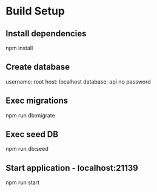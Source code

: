 # Build Setup

## Install dependencies
npm install

## Create database
username: root
host: localhost
database: api
no password

## Exec migrations
npm run db:migrate

## Exec seed DB
npm run db:seed

## Start application - localhost:21139
npm run start

